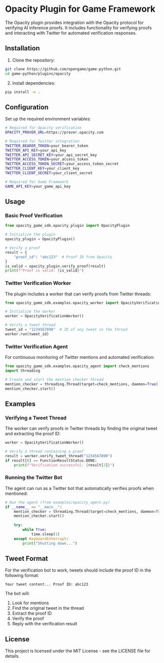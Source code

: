 # Opacity Plugin for Game Framework

The Opacity plugin provides integration with the Opacity protocol for verifying AI inference proofs. It includes functionality for verifying proofs and interacting with Twitter for automated verification responses.

## Installation

1. Clone the repository:
```bash
git clone https://github.com/opengame/game-python.git
cd game-python/plugins/opacity
```

2. Install dependencies:
```bash
pip install -e .
```

## Configuration

Set up the required environment variables:

```bash
# Required for Opacity verification
OPACITY_PROVER_URL=https://prover.opacity.com

# Required for Twitter integration
TWITTER_BEARER_TOKEN=your_bearer_token
TWITTER_API_KEY=your_api_key
TWITTER_API_SECRET_KEY=your_api_secret_key
TWITTER_ACCESS_TOKEN=your_access_token
TWITTER_ACCESS_TOKEN_SECRET=your_access_token_secret
TWITTER_CLIENT_KEY=your_client_key
TWITTER_CLIENT_SECRET=your_client_secret

# Required for Game Framework
GAME_API_KEY=your_game_api_key
```

## Usage

### Basic Proof Verification

```python
from opacity_game_sdk.opacity_plugin import OpacityPlugin

# Initialize the plugin
opacity_plugin = OpacityPlugin()

# Verify a proof
result = {
    "proof_id": "abc123"  # Proof ID from Opacity
}
is_valid = opacity_plugin.verify_proof(result)
print(f"Proof is valid: {is_valid}")
```

### Twitter Verification Worker

The plugin includes a worker that can verify proofs from Twitter threads:

```python
from opacity_game_sdk.examples.opacity_worker import OpacityVerificationWorker

# Initialize the worker
worker = OpacityVerificationWorker()

# Verify a tweet thread
tweet_id = "1234567890"  # ID of any tweet in the thread
worker.run(tweet_id)
```

### Twitter Verification Agent

For continuous monitoring of Twitter mentions and automated verification:

```python
from opacity_game_sdk.examples.opacity_agent import check_mentions
import threading

# Create and start the mention checker thread
mention_checker = threading.Thread(target=check_mentions, daemon=True)
mention_checker.start()
```

## Examples

### Verifying a Tweet Thread

The worker can verify proofs in Twitter threads by finding the original tweet and extracting the proof ID:

```python
worker = OpacityVerificationWorker()

# Verify a thread containing a proof
result = worker.verify_tweet_thread("1234567890")
if result[0] == FunctionResultStatus.DONE:
    print(f"Verification successful: {result[2]}")
```

### Running the Twitter Bot

The agent can run as a Twitter bot that automatically verifies proofs when mentioned:

```python
# Run the agent (from examples/opacity_agent.py)
if __name__ == "__main__":
    mention_checker = threading.Thread(target=check_mentions, daemon=True)
    mention_checker.start()
    
    try:
        while True:
            time.sleep(1)
    except KeyboardInterrupt:
        print("Shutting down...")
```

## Tweet Format

For the verification bot to work, tweets should include the proof ID in the following format:
```
Your tweet content... Proof ID: abc123
```

The bot will:
1. Look for mentions
2. Find the original tweet in the thread
3. Extract the proof ID
4. Verify the proof
5. Reply with the verification result

## License

This project is licensed under the MIT License - see the LICENSE file for details.